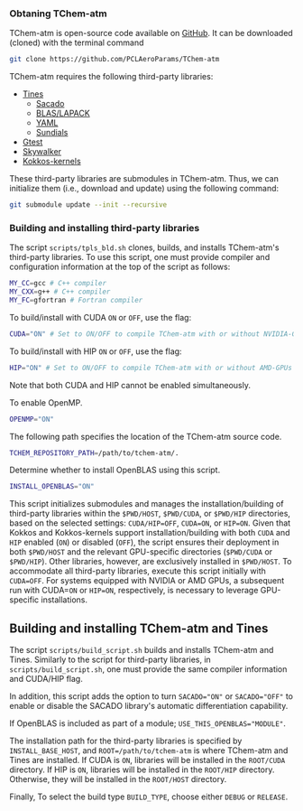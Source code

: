 ### **Obtaning TChem-atm**
<!--We will need to update the github link afther the library is released.-->
TChem-atm is open-source code available on [GitHub](https://github.com/PCLAeroParams/TChem-atm).
It can be downloaded (cloned) with the terminal command
```bash
git clone https://github.com/PCLAeroParams/TChem-atm
```

TChem-atm requires the following third-party libraries:

  * [Tines](https://github.com/sandialabs/Tines.git)
    * [Sacado](https://docs.trilinos.org/dev/packages/sacado/doc/html/index.html)
    * [BLAS/LAPACK](http://www.openblas.net)
    * [YAML](https://github.com/jbeder/yaml-cpp)
    * [Sundials](https://github.com/LLNL/sundials.git)
  * [Gtest](https://github.com/google/googletest.git)
  * [Skywalker](https://github.com/eagles-project/skywalker.git)
  * [Kokkos-kernels](https://github.com/kokkos/kokkos-kernels)

These third-party libraries are submodules in TChem-atm.
Thus, we can initialize them (i.e., download and update) using the following command:

```bash
git submodule update --init --recursive
```

### **Building and installing third-party libraries**

The script `scripts/tpls_bld.sh` clones, builds, and installs TChem-atm's third-party libraries. To use this script, one must provide compiler and configuration information at the top of the script as follows:

```bash
MY_CC=gcc # C++ compiler
MY_CXX=g++ # C++ compiler
MY_FC=gfortran # Fortran compiler
```

To build/install with CUDA `ON` or `OFF`, use the flag:

```bash
CUDA="ON" # Set to ON/OFF to compile TChem-atm with or without NVIDIA-GPUs support.
```

To build/install with HIP `ON` or `OFF`, use the flag:

```bash
HIP="ON" # Set to ON/OFF to compile TChem-atm with or without AMD-GPUs support.
```

Note that both CUDA and HIP cannot be enabled simultaneously.

To enable OpenMP.

```bash
OPENMP="ON"
```

The following path specifies the location of the TChem-atm source code.

```bash
TCHEM_REPOSITORY_PATH=/path/to/tchem-atm/.
```

Determine whether to install OpenBLAS using this script.
```bash
INSTALL_OPENBLAS="ON"
```

This script initializes submodules and manages the installation/building of third-party libraries within the `$PWD/HOST`, `$PWD/CUDA`, or `$PWD/HIP` directories, based on the selected settings: `CUDA/HIP=OFF`, `CUDA=ON`, or `HIP=ON`. Given that Kokkos and Kokkos-kernels support installation/building with both `CUDA` and `HIP` enabled (`ON`) or disabled (`OFF`), the script ensures their deployment in both `$PWD/HOST` and the relevant GPU-specific directories (`$PWD/CUDA` or `$PWD/HIP`). Other libraries, however, are exclusively installed in `$PWD/HOST`. To accommodate all third-party libraries, execute this script initially with `CUDA=OFF`. For systems equipped with NVIDIA or AMD GPUs, a subsequent run with CUDA=`ON` or `HIP=ON`, respectively, is necessary to leverage GPU-specific installations.


## **Building and installing TChem-atm and Tines**

The script `scripts/build_script.sh` builds and installs TChem-atm and Tines. Similarly to the script for third-party libraries, in `scripts/build_script.sh`, one must provide the same compiler information and CUDA/HIP flag.

In addition, this script adds the option to turn `SACADO="ON"` or `SACADO="OFF"` to enable or disable the SACADO library's automatic differentiation capability.

If OpenBLAS is included as part of a module; `USE_THIS_OPENBLAS="MODULE"`.

The installation path for the third-party libraries is specified by `INSTALL_BASE_HOST`, and `ROOT=/path/to/tchem-atm` is where TChem-atm and Tines are installed. If CUDA is `ON`, libraries will be installed in the `ROOT/CUDA` directory. If HIP is `ON`, libraries will be installed in the `ROOT/HIP` directory. Otherwise, they will be installed in the `ROOT/HOST` directory.
 
Finally, To select the build type `BUILD_TYPE`, choose either `DEBUG` or `RELEASE`.


